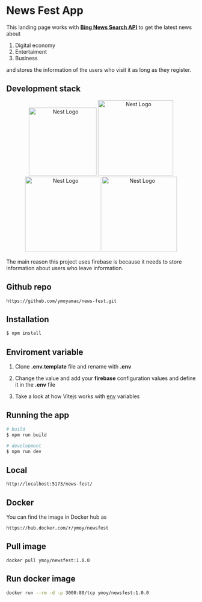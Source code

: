 # News Fest App

This landing page works with [**Bing News Search API**](https://rapidapi.com/microsoft-azure-org-microsoft-cognitive-services/api/bing-news-search1/) to get the latest news about
1. Digital economy
2. Entertaiment
3. Business

and stores the information of the users who visit it as long as they register.

## Development stack
<p align="center">
  <a href="https://www.typescriptlang.org" target="blank"><img src="https://upload.wikimedia.org/wikipedia/commons/thumb/4/4c/Typescript_logo_2020.svg/1200px-Typescript_logo_2020.svg.png" width="180" alt="Nest Logo" /></a>
  <a href="https://es.reactjs.org/" target="blank"><img src="https://upload.wikimedia.org/wikipedia/commons/thumb/4/47/React.svg/800px-React.svg.png" width="200" alt="Nest Logo" /></a>
  <a href="https://es.reactjs.org/" target="blank"><img src="https://upload.wikimedia.org/wikipedia/commons/thumb/d/d5/Tailwind_CSS_Logo.svg/2048px-Tailwind_CSS_Logo.svg.png" width="200" alt="Nest Logo" /></a>
  <a href="https://firebase.google.com/?hl=es" target="blank"><img src="https://avatars.githubusercontent.com/u/1335026?s=280&v=4" width="200" alt="Nest Logo" /></a>
</p>

The main reason this project uses firebase is because it needs to store information about users who leave information.

## Github repo

```
https://github.com/ymoyamac/news-fest.git
```

## Installation

```bash
$ npm install
```

## Enviroment variable

1. Clone __.env.template__ file and rename with __.env__

2. Change the value and add your __firebase__ configuration values and define it in the __.env__ file

3. Take a look at how Vitejs works with [env](https://vitejs.dev/guide/env-and-mode.html#env-variables-and-modes) variables

## Running the app

```bash
# build
$ npm run build
```

```bash
# development
$ npm run dev
```
## Local

```
http://localhost:5173/news-fest/
```

## **Docker**

You can find the image in Docker hub as
```
https://hub.docker.com/r/ymoy/newsfest
```

## Pull image

```
docker pull ymoy/newsfest:1.0.0
```

## Run docker image

```bash
docker run --rm -d -p 3000:80/tcp ymoy/newsfest:1.0.0
```